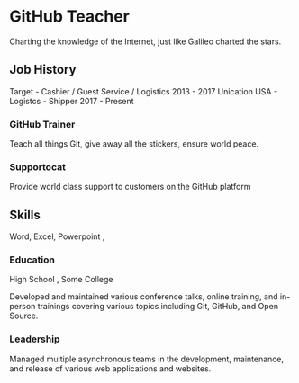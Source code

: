# GitHub Teacher

Charting the knowledge of the Internet, just like Galileo charted the stars.


## Job History

Target - Cashier / Guest Service / Logistics 2013 - 2017
Unication USA - Logistcs - Shipper 2017 - Present

### GitHub Trainer

Teach all things Git, give away all the stickers, ensure world peace.

### Supportocat

Provide world class support to customers on the GitHub platform

## Skills
Word,
Excel,
Powerpoint ,

### Education
High School ,
Some College

Developed and maintained various conference talks, online training, and in-person trainings covering various topics including Git, GitHub, and Open Source.

### Leadership

Managed multiple asynchronous teams in the development, maintenance, and release of various web applications and websites.
